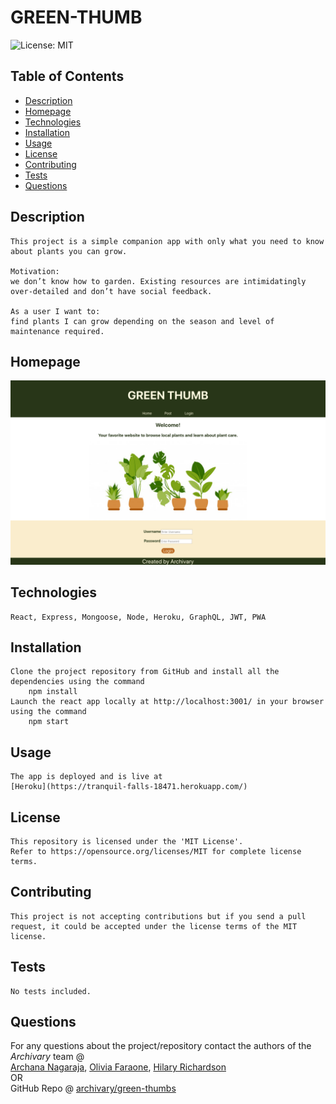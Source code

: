 # GREEN-THUMB

![License: MIT](https://img.shields.io/badge/License-MIT-yellow.svg)

## Table of Contents

- [Description](#description)
- [Homepage](#homepage)
- [Technologies](#technologies)
- [Installation](#installation)
- [Usage](#usage)
- [License](#license)
- [Contributing](#contributing)
- [Tests](#tests)
- [Questions](#questions)

## Description

    This project is a simple companion app with only what you need to know about plants you can grow.

    Motivation:
    we don’t know how to garden. Existing resources are intimidatingly over-detailed and don’t have social feedback.

    As a user I want to:
    find plants I can grow depending on the season and level of maintenance required.

## Homepage

![Screenshot](./client/src/assets/homepage-screenshot.png)

## Technologies

    React, Express, Mongoose, Node, Heroku, GraphQL, JWT, PWA

## Installation

    Clone the project repository from GitHub and install all the dependencies using the command
        npm install
    Launch the react app locally at http://localhost:3001/ in your browser using the command
        npm start

## Usage

    The app is deployed and is live at
    [Heroku](https://tranquil-falls-18471.herokuapp.com/)

## License

    This repository is licensed under the 'MIT License'.
    Refer to https://opensource.org/licenses/MIT for complete license terms.

## Contributing

    This project is not accepting contributions but if you send a pull request, it could be accepted under the license terms of the MIT license.

## Tests

    No tests included.

## Questions

For any questions about the project/repository contact the authors of the _Archivary_ team @  
[Archana Nagaraja](https://github.com/archana-nagaraj),
[Olivia Faraone](https://github.com/oliviafaraone),
[Hilary Richardson](https://github.com/hlry) </br> OR </br>
GitHub Repo @ [archivary/green-thumbs](https://github.com/Archivary/green-thumbs)
